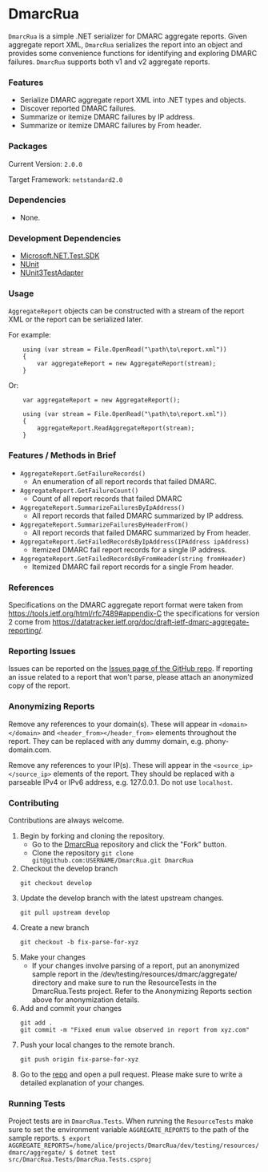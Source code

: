 # DmarcRua

`DmarcRua` is a simple .NET serializer for DMARC aggregate reports. Given 
aggregate report XML, `DmarcRua` serializes the report into an object and
provides some convenience functions for identifying and exploring DMARC
failures. `DmarcRua` supports both v1 and v2 aggregate reports.

### Features

- Serialize DMARC aggregate report XML into .NET types and objects.
- Discover reported DMARC failures.
- Summarize or itemize DMARC failures by IP address.
- Summarize or itemize DMARC failures by From header.

### Packages

Current Version: `2.0.0`

Target Framework: `netstandard2.0`

### Dependencies

- None.

### Development Dependencies

- [Microsoft.NET.Test.SDK](https://www.nuget.org/packages/Microsoft.NET.Test.Sdk/)
- [NUnit](https://www.nuget.org/packages/NUnit/)
- [NUnit3TestAdapter](https://www.nuget.org/packages/NUnit3TestAdapter/)

### Usage

`AggregateReport` objects can be constructed with a stream of the report XML
or the report can be serialized later.

For example:

        using (var stream = File.OpenRead("\path\to\report.xml"))
        {
            var aggregateReport = new AggregateReport(stream);
        }

Or:

        var aggregateReport = new AggregateReport();
         
        using (var stream = File.OpenRead("\path\to\report.xml"))
        {
            aggregateReport.ReadAggregateReport(stream);
        }

### Features / Methods in Brief

- `AggregateReport.GetFailureRecords()`
    - An enumeration of all report records that failed DMARC.
- `AggregateReport.GetFailureCount()`
    - Count of all report records that failed DMARC
- `AggregateReport.SummarizeFailuresByIpAddress()`
    - All report records that failed DMARC summarized by IP address.
- `AggregateReport.SummarizeFailuresByHeaderFrom()`
    - All report records that failed DMARC summarized by From header.
- `AggregateReport.GetFailedRecordsByIpAddress(IPAddress ipAddress)`
    - Itemized DMARC fail report records for a single IP address.
- `AggregateReport.GetFailedRecordsByFromHeader(string fromHeader)`
    - Itemized DMARC fail report records for a single From header.

### References

Specifications on the DMARC aggregate report format were taken
from https://tools.ietf.org/html/rfc7489#appendix-C the specifications
for version 2 come from https://datatracker.ietf.org/doc/draft-ietf-dmarc-aggregate-reporting/.

### Reporting Issues

Issues can be reported on the [Issues page of the GitHub repo](https://github.com/danielsen/DmarcRua/issues).
If reporting an issue related to a report that won't parse, please attach an
anonymized copy of the report.

### Anonymizing Reports

Remove any references to your domain(s). These will appear in `<domain></domain>`
and `<header_from></header_from>` elements throughout the report. They can be replaced with
any dummy domain, e.g. phony-domain.com.

Remove any references to your IP(s). These will appear in the `<source_ip></source_ip>` elements
of the report. They should be replaced with a parseable IPv4 or IPv6 address, e.g. 127.0.0.1. Do not
use `localhost`.

### Contributing

Contributions are always welcome.

1. Begin by forking and cloning the repository.
    - Go to the [DmarcRua](https://github.com/danielsen/DmarcRua/) repository and click the "Fork" button.
    - Clone the repository `git clone git@github.com:USERNAME/DmarcRua.git DmarcRua`
2. Checkout the develop branch 
    ```
    git checkout develop
    ```
3. Update the develop branch with the latest upstream changes.
    ```
    git pull upstream develop
    ```
4. Create a new branch
    ```
    git checkout -b fix-parse-for-xyz
    ```
5. Make your changes
    - If your changes involve parsing of a report, put an anonymized sample report in the 
   /dev/testing/resources/dmarc/aggregate/ directory and make sure to run the ResourceTests in the DmarcRua.Tests
   project. Refer to the Anonymizing Reports section above for anonymization details.
6. Add and commit your changes
    ```
    git add .
    git commit -m "Fixed enum value observed in report from xyz.com"
    ```
7. Push your local changes to the remote branch.
    ```
    git push origin fix-parse-for-xyz
    ```
8. Go to the [repo](https://github.com/danielsen/DmarcRua/) and open a pull request. Please make sure to write a 
detailed explanation of your changes.

### Running Tests

Project tests are in `DmarcRua.Tests`. When running the `ResourceTests` make sure to set the environment variable
`AGGREGATE_REPORTS` to the path of the sample reports.
    ```
    $ export AGGREGATE_REPORTS=/home/alice/projects/DmarcRua/dev/testing/resources/dmarc/aggregate/
    $ dotnet test src/DmarcRua.Tests/DmarcRua.Tests.csproj
    ```
